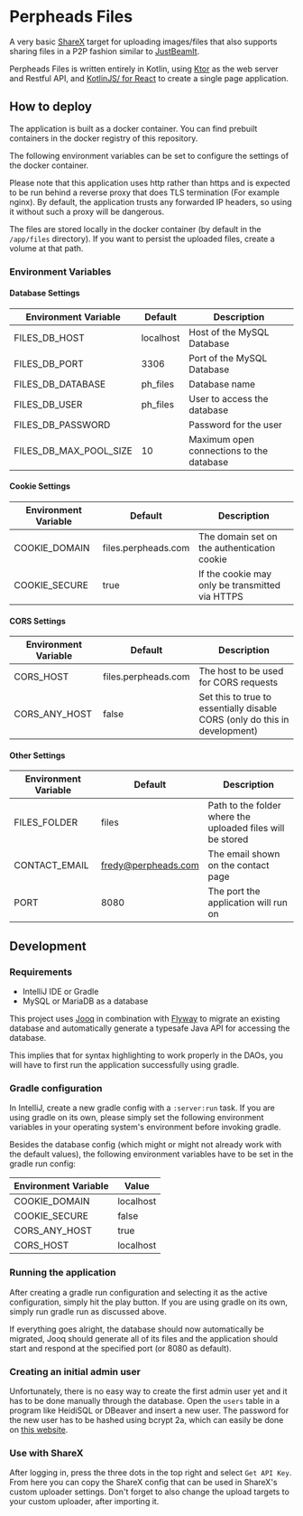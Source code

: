 # Perpheads Files

A very basic [ShareX](https://getsharex.com/) target for uploading images/files that also
supports sharing files in a P2P fashion similar to [JustBeamIt](https://justbeamit.com/).

Perpheads Files is written entirely in Kotlin, using [Ktor](https://ktor.io/) as the
web server and Restful API, and [KotlinJS/ for React](https://kotlinlang.org/docs/js-get-started.html)
to create a single page application.


## How to deploy

The application is built as a docker container.
You can find prebuilt containers in the docker registry
of this repository. 

The following environment variables can be set to configure the
settings of the docker container.

Please note that this application uses http rather than https and is expected
to be run behind a reverse proxy that does TLS termination (For example nginx).
By default, the application trusts any forwarded IP headers, so using it without
such a proxy will be dangerous.

The files are stored locally in the docker container (by default in the ``/app/files`` directory).
If you want to persist the uploaded files, create  a volume at that path.


### Environment Variables

#### Database Settings

| Environment Variable   | Default   | Description                              |
|------------------------|-----------|------------------------------------------|
| FILES_DB_HOST          | localhost | Host of the MySQL Database               |
| FILES_DB_PORT          | 3306      | Port of the MySQL Database               |
| FILES_DB_DATABASE      | ph_files  | Database name                            |
| FILES_DB_USER          | ph_files  | User to access the database              |
| FILES_DB_PASSWORD      |           | Password for the user                    |
| FILES_DB_MAX_POOL_SIZE | 10        | Maximum open connections to the database |

#### Cookie Settings

| Environment Variable | Default             | Description                                     |
|----------------------|---------------------|-------------------------------------------------|
| COOKIE_DOMAIN        | files.perpheads.com | The domain set on the authentication cookie     |
| COOKIE_SECURE        | true                | If the cookie may only be transmitted via HTTPS |


#### CORS Settings

| Environment Variable | Default             | Description                                                                |
|----------------------|---------------------|----------------------------------------------------------------------------|
| CORS_HOST            | files.perpheads.com | The host to be used for CORS requests                                      |
| CORS_ANY_HOST        | false               | Set this to true to essentially disable CORS (only do this in development) |

#### Other Settings

| Environment Variable | Default             | Description                                                |
|----------------------|---------------------|------------------------------------------------------------|
| FILES_FOLDER         | files               | Path to the folder where the uploaded files will be stored |
| CONTACT_EMAIL        | fredy@perpheads.com | The email shown on the contact page                        |
| PORT                 | 8080                | The port the application will run on                       |



## Development

### Requirements

- IntelliJ IDE or Gradle
- MySQL or MariaDB as a database

This project uses [Jooq](https://www.jooq.org/) in combination
with [Flyway](https://flywaydb.org/) to migrate an existing
database and automatically generate
a typesafe Java API for accessing the database.

This implies that for syntax highlighting to work properly in the
DAOs, you will have to first run the application successfully using gradle.


### Gradle configuration
In IntelliJ, create a new gradle config with a ``:server:run`` task.
If you are using gradle on its own, please simply set the following environment variables
in your operating system's environment before invoking gradle.

Besides the database config (which might or might not already work with the default values),
the following environment variables have to be set in the gradle run config:

| Environment Variable | Value     |
|----------------------|-----------|
| COOKIE_DOMAIN        | localhost |
| COOKIE_SECURE        | false     |
| CORS_ANY_HOST        | true      |
| CORS_HOST            | localhost |


### Running the application

After creating a gradle run configuration and selecting it as
the active configuration, simply hit the play button.
If you are using gradle on its own, simply run gradle run as discussed above.


If everything goes alright, the database should now automatically
be migrated, Jooq should generate all of its files and the application should start
and respond at the specified port (or 8080 as default).


### Creating an initial admin user

Unfortunately, there is no easy way to create the first admin user yet and
it has to be done manually through the database.
Open the ``users`` table in a program like HeidiSQL or DBeaver and
insert a new user.
The password for the new user has to be hashed using bcrypt 2a,
which can easily be done on [this website](https://www.browserling.com/tools/bcrypt).

### Use with ShareX

After logging in, press the three dots in the top right and select
```Get API Key```. From here you can copy the ShareX config
that can be used in ShareX's custom uploader settings.
Don't forget to also change the upload targets to
your custom uploader, after importing it.
